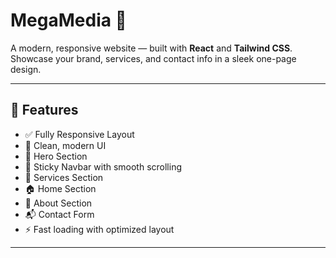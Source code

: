 # MegaMedia 🎨

A modern, responsive website  — built with **React** and **Tailwind CSS**.  
Showcase your brand, services, and contact info in a sleek one-page design.

---

## 🚀 Features

- ✅ Fully Responsive Layout
- 🎨 Clean, modern UI
- 📌 Hero Section
- 🧭 Sticky Navbar with smooth scrolling
- 💼 Services Section
- 🏠 Home Section
- 📄 About Section
- 📬 Contact Form
- ⚡ Fast loading with optimized layout

---



